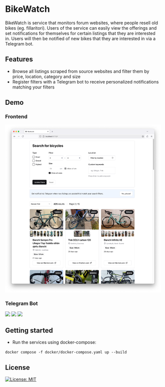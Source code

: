 # BikeWatch

BikeWatch is service that monitors forum websites, where people resell old bikes (eg. fillaritori). Users of the service can easily view the offerings and set notifications for themselves for certain listings that they are interested in. Users will then be notified of new bikes that they are interested in via a Telegram bot.

## Features

-   Browse all listings scraped from source websites and filter them by price, location, category and size
-   Register filters with a Telegram bot to receive personalized notifications matching your filters

## Demo

### Frontend

<p float="left">
<img src="docs/assets/frontend.png" width="600" />
</p>

### Telegram Bot

<p float="left">
<img src="docs/assets/notification.png" width="220" />
<img src="docs/assets/bot_start.gif" width="220" />
<img src="docs/assets/bot_help.gif" width="220" />
</p>

## Getting started

-   Run the services using docker-compose:

`docker compose -f docker/docker-compose.yaml up --build`

## License

[![License: MIT](https://img.shields.io/badge/License-MIT-yellow.svg)](https://opensource.org/licenses/MIT)
